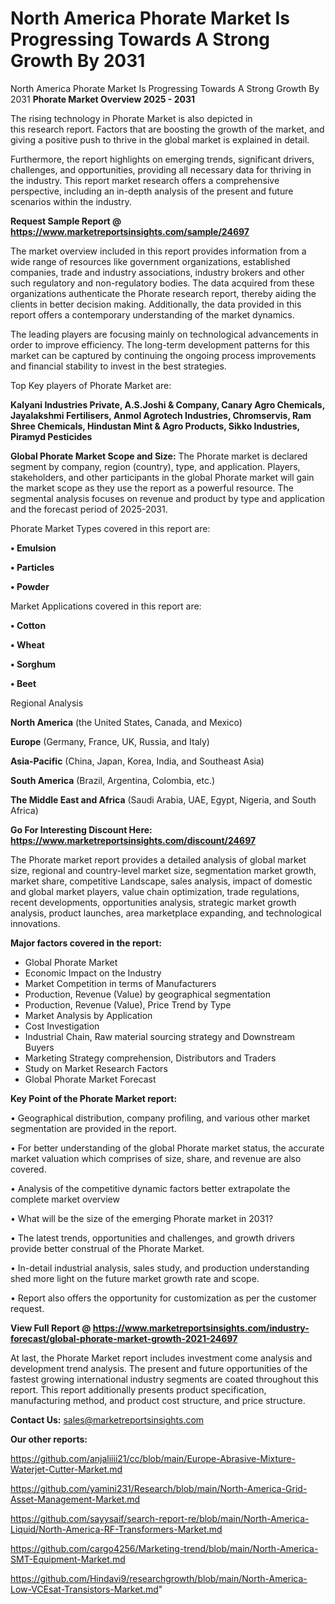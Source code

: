 # North America Phorate Market Is Progressing Towards A Strong Growth By 2031
North America Phorate Market Is Progressing Towards A Strong Growth By 2031
<Strong> Phorate Market Overview 2025 - 2031</strong>

The rising technology in Phorate Market is also depicted in this research report. Factors that are boosting the growth of the market, and giving a positive push to thrive in the global market is explained in detail.

Furthermore, the report highlights on emerging trends, significant drivers, challenges, and opportunities, providing all necessary data for thriving in the industry. This report market research offers a comprehensive perspective, including an in-depth analysis of the present and future scenarios within the industry.

<strong>Request Sample Report @ <a href=https://www.marketreportsinsights.com/sample/24697>https://www.marketreportsinsights.com/sample/24697</a></strong>

The market overview included in this report provides information from a wide range of resources like government organizations, established companies, trade and industry associations, industry brokers and other such regulatory and non-regulatory bodies. The data acquired from these organizations authenticate the Phorate research report, thereby aiding the clients in better decision making. Additionally, the data provided in this report offers a contemporary understanding of the market dynamics.

The leading players are focusing mainly on technological advancements in order to improve efficiency. The long-term development patterns for this market can be captured by continuing the ongoing process improvements and financial stability to invest in the best strategies.

Top Key players of Phorate Market are:

<strong>Kalyani Industries Private, A.S.Joshi & Company, Canary Agro Chemicals, Jayalakshmi Fertilisers, Anmol Agrotech Industries, Chromservis, Ram Shree Chemicals, Hindustan Mint & Agro Products, Sikko Industries, Piramyd Pesticides</strong>

<strong><b>Global Phorate Market Scope and Size:</b></strong>
The Phorate market is declared segment by company, region (country), type, and application. Players, stakeholders, and other participants in the global Phorate market will gain the market scope as they use the report as a powerful resource. The segmental analysis focuses on revenue and product by type and application and the forecast period of 2025-2031.

Phorate Market Types covered in this report are:

<strong>• Emulsion

• Particles

• Powder</strong>

Market Applications covered in this report are:

<strong>• Cotton

• Wheat

• Sorghum

• Beet</strong> 

Regional Analysis

<strong>North America</strong> (the United States, Canada, and Mexico)

<strong>Europe</strong> (Germany, France, UK, Russia, and Italy)

<strong>Asia-Pacific</strong> (China, Japan, Korea, India, and Southeast Asia)

<strong>South America</strong> (Brazil, Argentina, Colombia, etc.)

<strong>The Middle East and Africa</strong> (Saudi Arabia, UAE, Egypt, Nigeria, and South Africa)

<strong>Go For Interesting Discount Here: <a href=https://www.marketreportsinsights.com/discount/24697>https://www.marketreportsinsights.com/discount/24697</a></strong>

The Phorate market report provides a detailed analysis of global market size, regional and country-level market size, segmentation market growth, market share, competitive Landscape, sales analysis, impact of domestic and global market players, value chain optimization, trade regulations, recent developments, opportunities analysis, strategic market growth analysis, product launches, area marketplace expanding, and technological innovations.

<strong><b>Major factors covered in the report:</b></strong>
<ul>
  <li>Global Phorate Market </li>
  <li>Economic Impact on the Industry</li>
  <li>Market Competition in terms of Manufacturers</li>
  <li>Production, Revenue (Value) by geographical segmentation</li>
  <li>Production, Revenue (Value), Price Trend by Type</li>
  <li>Market Analysis by Application</li>
  <li>Cost Investigation</li>
  <li>Industrial Chain, Raw material sourcing strategy and Downstream Buyers</li>
  <li>Marketing Strategy comprehension, Distributors and Traders</li>
  <li>Study on Market Research Factors</li>
  <li>Global Phorate Market Forecast</li>
</ul>

<strong><b>Key Point of the Phorate Market report:</b></strong>

• Geographical distribution, company profiling, and various other market segmentation are provided in the report.

• For better understanding of the global Phorate market status, the accurate market valuation which comprises of size, share, and revenue are also covered.

• Analysis of the competitive dynamic factors better extrapolate the complete market overview

• What will be the size of the emerging Phorate market in 2031?

• The latest trends, opportunities and challenges, and growth drivers provide better construal of the Phorate Market.

• In-detail industrial analysis, sales study, and production understanding shed more light on the future market growth rate and scope.

• Report also offers the opportunity for customization as per the customer request.

<strong><b>View Full Report @ <a href=https://www.marketreportsinsights.com/industry-forecast/global-phorate-market-growth-2021-24697>https://www.marketreportsinsights.com/industry-forecast/global-phorate-market-growth-2021-24697</a></b></strong>


At last, the Phorate Market report includes investment come analysis and development trend analysis. The present and future opportunities of the fastest growing international industry segments are coated throughout this report. This report additionally presents product specification, manufacturing method, and product cost structure, and price structure.

<strong>Contact Us:</strong>
sales@marketreportsinsights.com

<strong>Our other reports:</strong>

<a href=https://github.com/anjaliiii21/cc/blob/main/Europe-Abrasive-Mixture-Waterjet-Cutter-Market.md>https://github.com/anjaliiii21/cc/blob/main/Europe-Abrasive-Mixture-Waterjet-Cutter-Market.md</a>

<a href=https://github.com/yamini231/Research/blob/main/North-America-Grid-Asset-Management-Market.md>https://github.com/yamini231/Research/blob/main/North-America-Grid-Asset-Management-Market.md</a>

<a href=https://github.com/sayysaif/search-report-re/blob/main/North-America-Liquid/North-America-RF-Transformers-Market.md>https://github.com/sayysaif/search-report-re/blob/main/North-America-Liquid/North-America-RF-Transformers-Market.md</a>

<a href=https://github.com/cargo4256/Marketing-trend/blob/main/North-America-SMT-Equipment-Market.md>https://github.com/cargo4256/Marketing-trend/blob/main/North-America-SMT-Equipment-Market.md</a>

<a href=https://github.com/Hindavi9/researchgrowth/blob/main/North-America-Low-VCEsat-Transistors-Market.md>https://github.com/Hindavi9/researchgrowth/blob/main/North-America-Low-VCEsat-Transistors-Market.md</a>"
